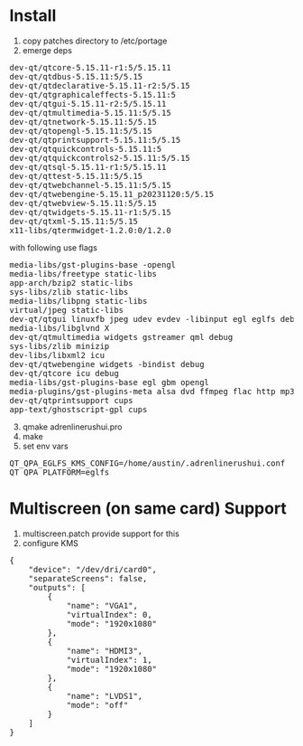 # Install

1. copy patches directory to /etc/portage 
2. emerge deps
<pre>
dev-qt/qtcore-5.15.11-r1:5/5.15.11                                                                                                                 
dev-qt/qtdbus-5.15.11:5/5.15
dev-qt/qtdeclarative-5.15.11-r2:5/5.15
dev-qt/qtgraphicaleffects-5.15.11:5
dev-qt/qtgui-5.15.11-r2:5/5.15.11
dev-qt/qtmultimedia-5.15.11:5/5.15
dev-qt/qtnetwork-5.15.11:5/5.15
dev-qt/qtopengl-5.15.11:5/5.15
dev-qt/qtprintsupport-5.15.11:5/5.15
dev-qt/qtquickcontrols-5.15.11:5
dev-qt/qtquickcontrols2-5.15.11:5/5.15
dev-qt/qtsql-5.15.11-r1:5/5.15.11
dev-qt/qttest-5.15.11:5/5.15
dev-qt/qtwebchannel-5.15.11:5/5.15
dev-qt/qtwebengine-5.15.11_p20231120:5/5.15
dev-qt/qtwebview-5.15.11:5/5.15
dev-qt/qtwidgets-5.15.11-r1:5/5.15
dev-qt/qtxml-5.15.11:5/5.15
x11-libs/qtermwidget-1.2.0:0/1.2.0
</pre>
with following use flags
<pre>
media-libs/gst-plugins-base -opengl
media-libs/freetype static-libs
app-arch/bzip2 static-libs
sys-libs/zlib static-libs
media-libs/libpng static-libs
virtual/jpeg static-libs
dev-qt/qtgui linuxfb jpeg udev evdev -libinput egl eglfs debug
media-libs/libglvnd X
dev-qt/qtmultimedia widgets gstreamer qml debug
sys-libs/zlib minizip
dev-libs/libxml2 icu
dev-qt/qtwebengine widgets -bindist debug
dev-qt/qtcore icu debug
media-libs/gst-plugins-base egl gbm opengl
media-plugins/gst-plugins-meta alsa dvd ffmpeg flac http mp3 mpeg ogg vorbis
dev-qt/qtprintsupport cups
app-text/ghostscript-gpl cups
</pre>
3. qmake adrenlinerushui.pro
4. make
5. set env vars
<pre>
QT_QPA_EGLFS_KMS_CONFIG=/home/austin/.adrenlinerushui.conf
QT_QPA_PLATFORM=eglfs
</pre>

# Multiscreen (on same card) Support

1. multiscreen.patch provide support for this 
2. configure KMS
<pre>
{
    "device": "/dev/dri/card0",
    "separateScreens": false,
    "outputs": [
        {
            "name": "VGA1",
            "virtualIndex": 0,
            "mode": "1920x1080"
        },
        {
            "name": "HDMI3",
            "virtualIndex": 1,
            "mode": "1920x1080"
        },
        {
            "name": "LVDS1",
            "mode": "off"
        }
    ]
}
</pre>
